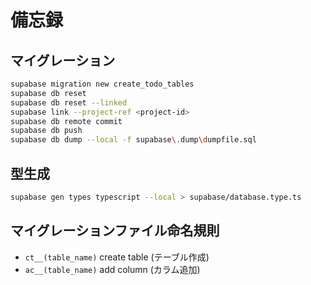 # 備忘録

## マイグレーション

```bash
supabase migration new create_todo_tables
supabase db reset
supabase db reset --linked
supabase link --project-ref <project-id>
supabase db remote commit
supabase db push
supabase db dump --local -f supabase\.dump\dumpfile.sql
```

## 型生成

```bash
supabase gen types typescript --local > supabase/database.type.ts
```

## マイグレーションファイル命名規則
- `ct__(table_name)` create table (テーブル作成)
- `ac__(table_name)` add column (カラム追加)